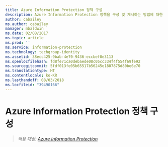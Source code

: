 ```yaml
---
title: Azure Information Protection 정책 구성
description: Azure Information Protection 정책을 구성 및 게시하는 방법에 대한 자세한 정보입니다.
author: cabailey
ms.author: cabailey
manager: mbaldwin
ms.date: 02/08/2017
ms.topic: article
ms.prod: ''
ms.service: information-protection
ms.technology: techgroup-identity
ms.assetid: 38ecc425-9bab-4e70-9436-eccbef0e3113
ms.openlocfilehash: fd8fe71ca0debaede08c05cc334f4f554f69fe92
ms.sourcegitcommit: 5fdf013fe05b65517b56245e1807875d80be6e70
ms.translationtype: HT
ms.contentlocale: ko-KR
ms.lasthandoff: 08/03/2018
ms.locfileid: "39490166"
---
```

# <a name="configuring-the-azure-information-protection-policy"></a>Azure Information Protection 정책 구성 

>*적용 대상: [Azure Information Protection](https://azure.microsoft.com/pricing/details/information-protection)*

